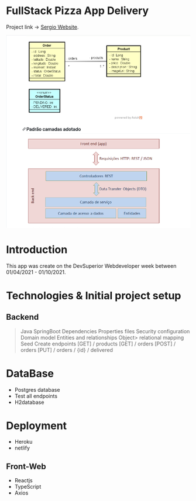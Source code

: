 # FullStack Pizza App Delivery

Project link -> [Sergio Website](https://sergiorosa.netlify.app/).

![Screenshot](Conceptual_model.png)

# Introduction

This app was create on the DevSuperior Webdeveloper week between 01/04/2021 - 01/10/2021.

# Technologies & Initial project setup

## Backend

> Java
> SpringBoot
> Dependencies
> Properties files
> Security configuration
> Domain model
> Entities and relationships
> Object> relational mapping
> Seed
> Create endpoints
> [GET] / products
> [GET] / orders
> [POST] / orders
> [PUT] / orders / {id} / delivered

# DataBase

- Postgres database
- Test all endpoints
- H2database

# Deployment

- Heroku
- netlify

## Front-Web

- Reactjs
- TypeScript
- Axios
